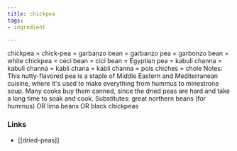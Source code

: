 ```yaml
---
title: chickpea
tags:
- ingredient

---
```

chickpea = chick-pea = garbanzo bean = garbanzo pea = garbonzo bean = white chickpea = ceci bean = cici bean = Egyptian pea = kabuli channa = kabuli channa = kabli chana = kabli channa = pois chiches = chole Notes: This nutty-flavored pea is a staple of Middle Eastern and Mediterranean cuisine, where it's used to make everything from hummus to minestrone soup. Many cooks buy them canned, since the dried peas are hard and take a long time to soak and cook. Substitutes: great northern beans (for hummus) OR lima beans OR black chickpeas

### Links

* [[dried-peas]]
